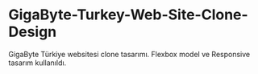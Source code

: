 # GigaByte-Turkey-Web-Site-Clone-Design
GigaByte Türkiye websitesi clone tasarımı. Flexbox model ve Responsive tasarım kullanıldı.
